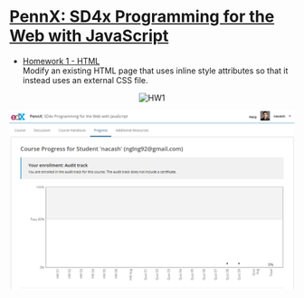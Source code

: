 # [PennX: SD4x Programming for the Web with JavaScript](https://www.edx.org/course/programming-web-javascript-pennx-sd4x)
* [Homework 1 - HTML](https://courses.edx.org/courses/course-v1:PennX+SD4x+2T2017/courseware/6d6b74bb9f8c43088e919a6310f19b39/da2fb7ae127c47ae883a6eb95a65bdb9/?activate_block_id=block-v1%3APennX%2BSD4x%2B2T2017%2Btype%40sequential%2Bblock%40da2fb7ae127c47ae883a6eb95a65bdb9)  
Modify an existing HTML page that uses inline style attributes so that it instead uses an external CSS file.  
<div style="text-align:center">
	<img src="https://github.com/luonglearnstocode/SD4x/blob/master/HW1/Hwk1-calendar.png?raw=true" alt="HW1" width="300" height="300">
</div>  

![Course progress](/SD4xProgress.png?raw=true "SD4x Course progress")